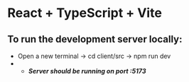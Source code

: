 # React + TypeScript + Vite

## To run the development server locally:
* Open a new terminal -> cd client/src -> npm run dev
* * ***Server should be running on port :5173***
